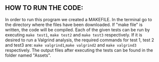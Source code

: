 ## HOW TO RUN THE CODE:

In order to run this program we created a MAKEFILE.
In the terminal go to the directory where the files have been downloaded.
If "make file" is written, the code will be compiled.
Each of the given tests can be run by executing ```make test1```, ```make test2``` and ```make test3``` respectively.
If it is desired to run a Valgrind analysis, the required commands for test 1, test 2 and test3 are: ```make valgrind1```,```make valgrind2``` and ```make valgrind3``` respectively.
The output files after executing the tests can be found in the folder named "Assets".
